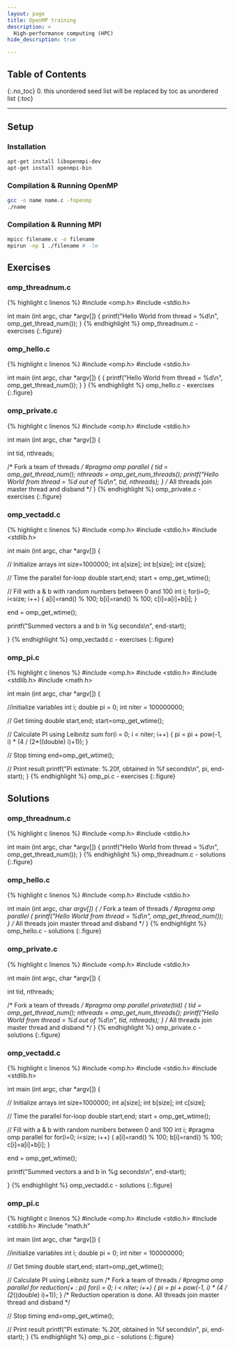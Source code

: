 ```yaml
---
layout: page
title: OpenMP training
description: >
  High-performance computing (HPC)
hide_description: true

---
```


## Table of Contents
{:.no_toc}
0. this unordered seed list will be replaced by toc as unordered list
{:toc}

---

## Setup

### Installation

```sh
apt-get install libopenmpi-dev 
apt-get install openmpi-bin 
```

### Compilation & Running OpenMP
```sh
gcc -o name name.c -fopenmp
./name
```

### Compilation & Running MPI

```sh
mpicc filename.c -o filename 
mpirun -np 1 ./filename # -lm
```

## Exercises

### omp_threadnum.c

{% highlight c linenos %}
#include <omp.h>
#include <stdio.h>

int main (int argc, char *argv[])
{
  printf("Hello World from thread = %d\n", omp_get_thread_num());
}
{% endhighlight %}
omp_threadnum.c - exercises
{:.figure}

### omp_hello.c

{% highlight c linenos %}
#include <omp.h>
#include <stdio.h>

int main (int argc, char *argv[])
{
  {
  printf("Hello World from thread = %d\n", omp_get_thread_num());
  }
}
{% endhighlight %}
omp_hello.c - exercises
{:.figure}

### omp_private.c

{% highlight c linenos %}
#include <omp.h>
#include <stdio.h>

int main (int argc, char *argv[])
{

int tid, nthreads;

/* Fork a team of threads */
#pragma omp parallel
{
  tid = omp_get_thread_num();
  nthreads = omp_get_num_threads();
  printf("Hello World from thread = %d out of %d\n", tid, nthreads);
  }  /* All threads join master thread and disband */
}
{% endhighlight %}
omp_private.c - exercises
{:.figure}

### omp_vectadd.c

{% highlight c linenos %}
#include <omp.h>
#include <stdio.h>
#include <stdlib.h>

int main (int argc, char *argv[])
{

// Initialize arrays 
int size=1000000;
int a[size];
int b[size];
int c[size];

// Time the parallel for-loop
double start,end;
start = omp_get_wtime();

// Fill with a & b with random numbers between 0 and 100
int i;
for(i=0; i<size; i++)
{
  a[i]=rand() % 100;
  b[i]=rand() % 100;
  c[i]=a[i]+b[i];
}

end = omp_get_wtime();

printf("Summed vectors a and b in %g seconds\n", end-start);

}
{% endhighlight %}
omp_vectadd.c - exercises
{:.figure}

### omp_pi.c

{% highlight c linenos %}
#include <omp.h>
#include <stdio.h>
#include <stdlib.h>
#include <math.h>

int main (int argc, char *argv[])
{

  //initialize variables
  int i;
  double pi = 0;
  int niter = 100000000;

  // Get timing
  double start,end;
  start=omp_get_wtime();

  // Calculate PI using Leibnitz sum
  for(i = 0; i < niter; i++)
  {
    pi = pi + pow(-1, i) * (4 / (2*((double) i)+1));
  }

  // Stop timing
  end=omp_get_wtime();

  // Print result
  printf("Pi estimate: %.20f, obtained in %f seconds\n", pi, end-start);
}
{% endhighlight %}
omp_pi.c - exercises
{:.figure}

## Solutions

### omp_threadnum.c

{% highlight c linenos %}
#include <omp.h>
#include <stdio.h>

int main (int argc, char *argv[])
{
  printf("Hello World from thread = %d\n", omp_get_thread_num());
}
{% endhighlight %}
omp_threadnum.c - solutions
{:.figure}

### omp_hello.c

{% highlight c linenos %}
#include <omp.h>
#include <stdio.h>

int main (int argc, char *argv[])
{
/* Fork a team of threads */
#pragma omp parallel
  {
  printf("Hello World from thread = %d\n", omp_get_thread_num());
  }  /* All threads join master thread and disband */
}
{% endhighlight %}
omp_hello.c - solutions
{:.figure}

### omp_private.c

{% highlight c linenos %}
#include <omp.h>
#include <stdio.h>

int main (int argc, char *argv[])
{

int tid, nthreads;

/* Fork a team of threads */
#pragma omp parallel private(tid)
  {
  tid = omp_get_thread_num();
  nthreads = omp_get_num_threads();
  printf("Hello World from thread = %d out of %d\n", tid, nthreads);
  }  /* All threads join master thread and disband */
}
{% endhighlight %}
omp_private.c - solutions
{:.figure}

### omp_vectadd.c

{% highlight c linenos %}
#include <omp.h>
#include <stdio.h>
#include <stdlib.h>

int main (int argc, char *argv[])
{

// Initialize arrays 
int size=1000000;
int a[size];
int b[size];
int c[size];

// Time the parallel for-loop
double start,end;
start = omp_get_wtime();

// Fill with a & b with random numbers between 0 and 100
int i;
#pragma omp parallel for
for(i=0; i<size; i++)
{
  a[i]=rand() % 100;
  b[i]=rand() % 100;
  c[i]=a[i]+b[i];
}

end = omp_get_wtime();

printf("Summed vectors a and b in %g seconds\n", end-start);

}
{% endhighlight %}
omp_vectadd.c - solutions
{:.figure}

### omp_pi.c

{% highlight c linenos %}
#include <omp.h>
#include <stdio.h>
#include <stdlib.h>
#include "math.h"

int main (int argc, char *argv[])
{

  //initialize variables
  int i;
  double pi = 0;
  int niter = 100000000;

  // Get timing
  double start,end;
  start=omp_get_wtime();

  // Calculate PI using Leibnitz sum
  /* Fork a team of threads */
#pragma omp parallel for reduction(+ : pi)
  for(i = 0; i < niter; i++)
  {
    pi = pi + pow(-1, i) * (4 / (2*((double) i)+1));
  } /* Reduction operation is done. All threads join master thread and disband */

  // Stop timing
  end=omp_get_wtime();

  // Print result
  printf("Pi estimate: %.20f, obtained in %f seconds\n", pi, end-start);
}
{% endhighlight %}
omp_pi.c - solutions
{:.figure}